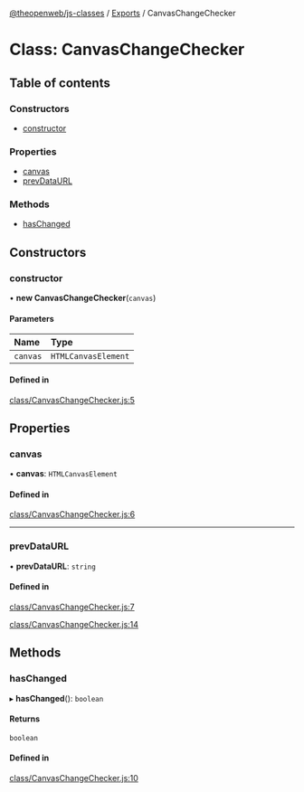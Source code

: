 [@theopenweb/js-classes](../README.md) / [Exports](../modules.md) / CanvasChangeChecker

# Class: CanvasChangeChecker

## Table of contents

### Constructors

- [constructor](CanvasChangeChecker.md#constructor)

### Properties

- [canvas](CanvasChangeChecker.md#canvas)
- [prevDataURL](CanvasChangeChecker.md#prevdataurl)

### Methods

- [hasChanged](CanvasChangeChecker.md#haschanged)

## Constructors

### constructor

• **new CanvasChangeChecker**(`canvas`)

#### Parameters

| Name | Type |
| :------ | :------ |
| `canvas` | `HTMLCanvasElement` |

#### Defined in

[class/CanvasChangeChecker.js:5](https://github.com/theopenwebjp/js-classes/blob/3f0dc33/class/CanvasChangeChecker.js#L5)

## Properties

### canvas

• **canvas**: `HTMLCanvasElement`

#### Defined in

[class/CanvasChangeChecker.js:6](https://github.com/theopenwebjp/js-classes/blob/3f0dc33/class/CanvasChangeChecker.js#L6)

___

### prevDataURL

• **prevDataURL**: `string`

#### Defined in

[class/CanvasChangeChecker.js:7](https://github.com/theopenwebjp/js-classes/blob/3f0dc33/class/CanvasChangeChecker.js#L7)

[class/CanvasChangeChecker.js:14](https://github.com/theopenwebjp/js-classes/blob/3f0dc33/class/CanvasChangeChecker.js#L14)

## Methods

### hasChanged

▸ **hasChanged**(): `boolean`

#### Returns

`boolean`

#### Defined in

[class/CanvasChangeChecker.js:10](https://github.com/theopenwebjp/js-classes/blob/3f0dc33/class/CanvasChangeChecker.js#L10)
